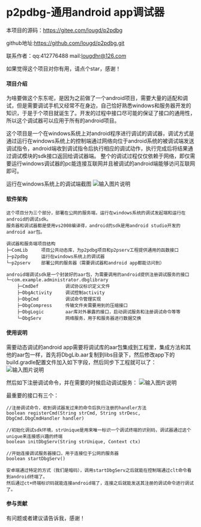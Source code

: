 # p2pdbg-通用android app调试器
本项目的源码：https://gitee.com/lougd/p2pdbg

github地址:https://github.com/lougd/p2pdbg.git

联系作者：qq:412776488 mail:lougdhr@126.com

如果觉得这个项目对你有用，请点个star，感谢！

#### 项目介绍
为啥要做这个东东呢，是因为之前做了一个android项目，需要大量的适配和调试，但是需要调试手机又经常不在身边，自己恰好熟悉windows和服务器开发的知识，于是于个项目就诞生了。开发的过程中接口尽可能的保证了接口的通用性，所以这个调试器可以应用于所有的android项目。


这个项目是一个在windows系统上对android程序进行调试的调试器，调试方式是通过运行在windows系统上的控制端通过网络向位于android系统的被调试端发送调试指令，android端收到调试指令后执行相应的调试动作，执行完成后将结果通过调试模块的sdk接口返回给调试器端。
整个的调试过程仅仅依赖于网络，即仅需要运行windows调试器的pc能连接互联网并且被调试的android端能够访问互联网即可。

运行在windows系统上的调试端截图
![输入图片说明](https://images.gitee.com/uploads/images/2019/1007/190146_1eb665b3_498054.png "1111.png")

#### 软件架构

```
这个项目分为三个部分，部署在公网的服务端，运行在windows系统的调试发起端和运行在android的调试sdk。
服务器和调试器都是使用vs2008编译得，android的sdk是用android studio开发的android aar包。

调试器和服务端项目结构
├─ComLib     项目公共动态库，为p2pdbg项目和p2pserv工程提供通用的函数接口
├─p2pdbg     运行在windows系统上的调试器
└─p2pserv    部署公网的服务器（需要调试器和android app都能访问到）

android端调试sdk是一个封装好的aar包，为需要调用的android提供注册调试服务的接口
└─com.example.administrator.dbglibrary
    ├─CmdDef          调试协议标识定义文件    
    ├─DbgActivity     调试控制activity
    ├─DbgCmd          调试命令管理实现
    ├─DbgCompress     传输文件夹需要用到的压缩接口
    ├─DbgLogic        aar库对外暴露的接口，启动调试服务和注册调试命令等等
    └─DbgServ         网络服务，用于和服务器进行数据交换
```

#### 使用说明
需要动态调试的android app需要将调试库的aar包集成到工程里，集成方法和其他的aar包一样，首先将DbgLib.aar复制到libs目录下，然后修改app下的build.gradle配置文件加入如下字段，然后同步下工程就可以了：
![输入图片说明](https://images.gitee.com/uploads/images/2019/1007/181249_028e7af1_498054.png "2222.png")

然后如下注册调试命令，并在需要的时候启动调试服务：
![输入图片说明](https://images.gitee.com/uploads/images/2019/1007/181511_56b223b6_498054.png "3333.png")

最重要的接口有三个：

```
//注册调试命令，收到调试器发过来的命令后执行注册的handler方法
boolean registerCmd(String strCmd, String strDesc, DbgCmd.DbgCmdHandler handler)

//初始化调试sdk环境，strUnique是用来唯一标识一个调试终端的识别码，调试器通过这个unique来连接感兴趣的终端
boolean initDbgServ(String strUnique, Context ctx) 

//开始连接调试服务器接口，用于连接位于公网的服务器
boolean startDbgServ()

安卓端通过特定的方式（我们是暗码），调用startDbgServ之后就能在控制端通过clt命令看到android终端了。
然后通过ct+终端标识码就能连接android端了，连接之后就能发送其注册的调试命令进行调试了。
```
#### 参与贡献
有问题或者建议请告诉我，感谢！
